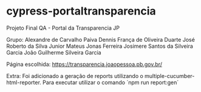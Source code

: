 # cypress-portaltransparencia
Projeto Final QA - Portal da Transparencia JP

Grupo:  Alexandre de Carvalho Paiva 
        Dennis França de Oliveira Duarte
        José Roberto da Silva Junior
        Mateus Jonas Ferreira
        Josimere Santos da Silveira Garcia
        João Guilherme Silveira Garcia

Página escolhida:
        https://transparencia.joaopessoa.pb.gov.br/

Extra:
        Foi adicionado a geração de reports utilizando o multiple-cucumber-html-reporter. Para executar utilizar o comando
        ´npm run report:gen´